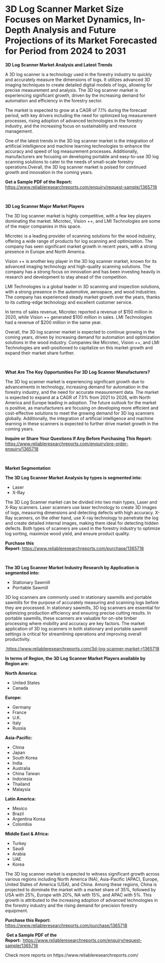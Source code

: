 <p><h1>3D Log Scanner Market Size Focuses on Market Dynamics, In-Depth Analysis and Future Projections of its Market Forecasted for Period from 2024 to 2031</h1></p><p><strong>3D Log Scanner Market Analysis and Latest Trends</strong></p>
<p><p>A 3D log scanner is a technology used in the forestry industry to quickly and accurately measure the dimensions of logs. It utilizes advanced 3D imaging techniques to create detailed digital models of logs, allowing for precise measurement and analysis. The 3D log scanner market is experiencing significant growth, driven by the increasing demand for automation and efficiency in the forestry sector. </p><p>The market is expected to grow at a CAGR of 7.1% during the forecast period, with key drivers including the need for optimized log measurement processes, rising adoption of advanced technologies in the forestry industry, and the increasing focus on sustainability and resource management. </p><p>One of the latest trends in the 3D log scanner market is the integration of artificial intelligence and machine learning technologies to enhance the accuracy and speed of log measurement processes. Additionally, manufacturers are focusing on developing portable and easy-to-use 3D log scanning solutions to cater to the needs of small-scale forestry operations.Overall, the 3D log scanner market is poised for continued growth and innovation in the coming years.</p></p>
<p><strong>Get a Sample PDF of the Report:&nbsp;</strong> <a href="https://www.reliableresearchreports.com/enquiry/request-sample/1365718">https://www.reliableresearchreports.com/enquiry/request-sample/1365718</a></p>
<p>&nbsp;</p>
<p><strong>3D Log Scanner Major Market Players</strong></p>
<p><p>The 3D log scanner market is highly competitive, with a few key players dominating the market. Microtec, Vision ++, and LMI Technologies are some of the major companies in this space.</p><p>Microtec is a leading provider of scanning solutions for the wood industry, offering a wide range of products for log scanning and optimization. The company has seen significant market growth in recent years, with a strong presence in Europe and North America.</p><p>Vision ++ is another key player in the 3D log scanner market, known for its advanced imaging technology and high-quality scanning solutions. The company has a strong focus on innovation and has been investing heavily in research and development to stay ahead of the competition.</p><p>LMI Technologies is a global leader in 3D scanning and inspection solutions, with a strong presence in the automotive, aerospace, and wood industries. The company has experienced steady market growth over the years, thanks to its cutting-edge technology and excellent customer service.</p><p>In terms of sales revenue, Microtec reported a revenue of $150 million in 2020, while Vision ++ generated $100 million in sales. LMI Technologies had a revenue of $200 million in the same year.</p><p>Overall, the 3D log scanner market is expected to continue growing in the coming years, driven by increasing demand for automation and optimization solutions in the wood industry. Companies like Microtec, Vision ++, and LMI Technologies are well-positioned to capitalize on this market growth and expand their market share further.</p></p>
<p>&nbsp;</p>
<p><strong>What Are The Key Opportunities For 3D Log Scanner Manufacturers?</strong></p>
<p><p>The 3D log scanner market is experiencing significant growth due to advancements in technology, increasing demand for automation in the forestry industry, and the need for accurate measurement data. The market is expected to expand at a CAGR of 7.5% from 2021 to 2026, with North America and Europe leading in adoption. The future outlook for the market is positive, as manufacturers are focusing on developing more efficient and cost-effective solutions to meet the growing demand for 3D log scanners globally. Additionally, the integration of artificial intelligence and machine learning in these scanners is expected to further drive market growth in the coming years.</p></p>
<p><strong>Inquire or Share Your Questions If Any Before Purchasing This Report:</strong> <a href="https://www.reliableresearchreports.com/enquiry/pre-order-enquiry/1365718">https://www.reliableresearchreports.com/enquiry/pre-order-enquiry/1365718</a></p>
<p>&nbsp;</p>
<p><strong>Market Segmentation</strong></p>
<p><strong>The 3D Log Scanner Market Analysis by types is segmented into:</strong></p>
<p><ul><li>Laser</li><li>X-Ray</li></ul></p>
<p><p>The 3D Log Scanner market can be divided into two main types, Laser and X-Ray scanners. Laser scanners use laser technology to create 3D images of logs, measuring dimensions and detecting defects with high accuracy. X-Ray scanners, on the other hand, use X-ray technology to penetrate the log and create detailed internal images, making them ideal for detecting hidden defects. Both types of scanners are used in the forestry industry to optimize log sorting, maximize wood yield, and ensure product quality.</p></p>
<p><strong>Purchase this Report:&nbsp;</strong><a href="https://www.reliableresearchreports.com/purchase/1365718">https://www.reliableresearchreports.com/purchase/1365718</a></p>
<p>&nbsp;</p>
<p><strong>The 3D Log Scanner Market Industry Research by Application is segmented into:</strong></p>
<p><ul><li>Stationary Sawmill</li><li>Porrtable Sawmill</li></ul></p>
<p><p>3D log scanners are commonly used in stationary sawmills and portable sawmills for the purpose of accurately measuring and scanning logs before they are processed. In stationary sawmills, 3D log scanners are essential for optimizing production efficiency and ensuring precise cutting results. In portable sawmills, these scanners are valuable for on-site timber processing where mobility and accuracy are key factors. The market application of 3D log scanners in both stationary and portable sawmill settings is critical for streamlining operations and improving overall productivity.</p></p>
<p><a href="https://www.reliableresearchreports.com/3d-log-scanner-market-r1365718">&nbsp;https://www.reliableresearchreports.com/3d-log-scanner-market-r1365718</a></p>
<p><strong>In terms of Region, the 3D Log Scanner Market Players available by Region are:</strong></p>
<p>
    <p> <strong> North America: </strong>
        <ul>
            <li>United States</li>
            <li>Canada</li>
        </ul>
        </p> 
    <p> <strong> Europe: </strong>
        <ul>
            <li>Germany</li>
            <li>France</li>
            <li>U.K.</li>
            <li>Italy</li>
            <li>Russia</li>
        </ul>
        </p> 
    <p> <strong> Asia-Pacific: </strong>
        <ul>
            <li>China</li>
            <li>Japan</li>
            <li>South Korea</li>
            <li>India</li>
            <li>Australia</li>
            <li>China Taiwan</li>
            <li>Indonesia</li>
            <li>Thailand</li>
            <li>Malaysia</li>
        </ul>
        </p> 
    <p> <strong> Latin America: </strong>
        <ul>
            <li>Mexico</li>
            <li>Brazil</li>
            <li>Argentina Korea</li>
            <li>Colombia</li>
        </ul>
        </p> 
    <p> <strong> Middle East & Africa: </strong>
        <ul>
            <li>Turkey</li>
            <li>Saudi</li>
            <li>Arabia</li>
            <li>UAE</li>
            <li>Korea</li>
        </ul>
    </p>
    </p>
<p><p>The 3D log scanner market is expected to witness significant growth across various regions including North America (NA), Asia-Pacific (APAC), Europe, United States of America (USA), and China. Among these regions, China is projected to dominate the market with a market share of 35%, followed by USA with 25%, Europe with 20%, NA with 15%, and APAC with 5%. This growth is attributed to the increasing adoption of advanced technologies in the forestry industry and the rising demand for precision forestry equipment.</p></p>
<p><strong>Purchase this Report: </strong><a href="https://www.reliableresearchreports.com/purchase/1365718">https://www.reliableresearchreports.com/purchase/1365718</a></p>
<p>&nbsp;<strong>Get a Sample PDF of the Report:&nbsp;&nbsp;</strong><a href="https://www.reliableresearchreports.com/enquiry/request-sample/1365718">https://www.reliableresearchreports.com/enquiry/request-sample/1365718</a></p>
<p><strong></strong></p>
<p>Check more reports on https://www.reliableresearchreports.com/</p>